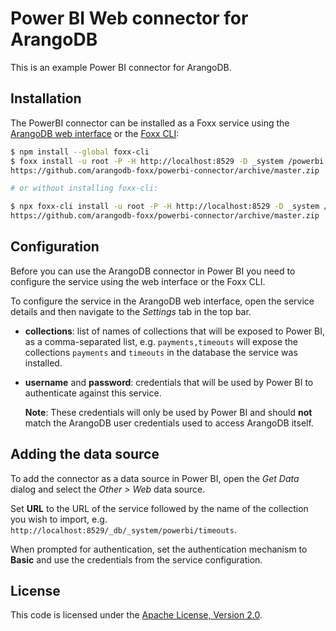 # Power BI Web connector for ArangoDB

This is an example Power BI connector for ArangoDB.

## Installation

The PowerBI connector can be installed as a Foxx service using the
[ArangoDB web interface](https://docs.arangodb.com/latest/Manual/Programs/WebInterface/Services.html)
or the [Foxx CLI](https://github.com/arangodb/foxx-cli):

```sh
$ npm install --global foxx-cli
$ foxx install -u root -P -H http://localhost:8529 -D _system /powerbi \
https://github.com/arangodb-foxx/powerbi-connector/archive/master.zip

# or without installing foxx-cli:

$ npx foxx-cli install -u root -P -H http://localhost:8529 -D _system /powerbi \
https://github.com/arangodb-foxx/powerbi-connector/archive/master.zip
```

## Configuration

Before you can use the ArangoDB connector in Power BI you need to configure the
service using the web interface or the Foxx CLI.

To configure the service in the ArangoDB web interface, open the service details
and then navigate to the _Settings_ tab in the top bar.

- **collections**: list of names of collections that will be exposed to Power BI,
  as a comma-separated list, e.g. `payments,timeouts` will expose the collections
  `payments` and `timeouts` in the database the service was installed.

- **username** and **password**: credentials that will be used by Power BI to
  authenticate against this service.

  **Note**: These credentials will only be used by Power BI and should **not**
  match the ArangoDB user credentials used to access ArangoDB itself.

## Adding the data source

To add the connector as a data source in Power BI, open the _Get Data_ dialog
and select the _Other > Web_ data source.

Set **URL** to the URL of the service followed by the name of the collection
you wish to import, e.g. `http://localhost:8529/_db/_system/powerbi/timeouts`.

When prompted for authentication, set the authentication mechanism to **Basic**
and use the credentials from the service configuration.

## License

This code is licensed under the
[Apache License, Version 2.0](https://www.apache.org/licenses/LICENSE-2.0).
